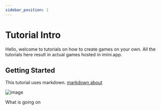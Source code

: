 ```yaml
---
sidebar_position: 1
---
```


# Tutorial Intro

Hello, welcome to tutorials on how to create games on your own. All the tutorials here result in actual games hosted in imini.app.

## Getting Started

This tutorial uses markdown.
[markdown about](https://imini.app)

![image](/img/docusaurus.png)

What is going on
